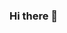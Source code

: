 ### Hi there 👋
<div align="center>
  <a href="https://github.com/rafaballerini">
</div>
                                            
                                            

